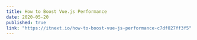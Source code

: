 ```yaml
---
title: How to Boost Vue.js Performance
date: 2020-05-20
published: true
link: "https://itnext.io/how-to-boost-vue-js-performance-c7df027ff3f5"
---
```

